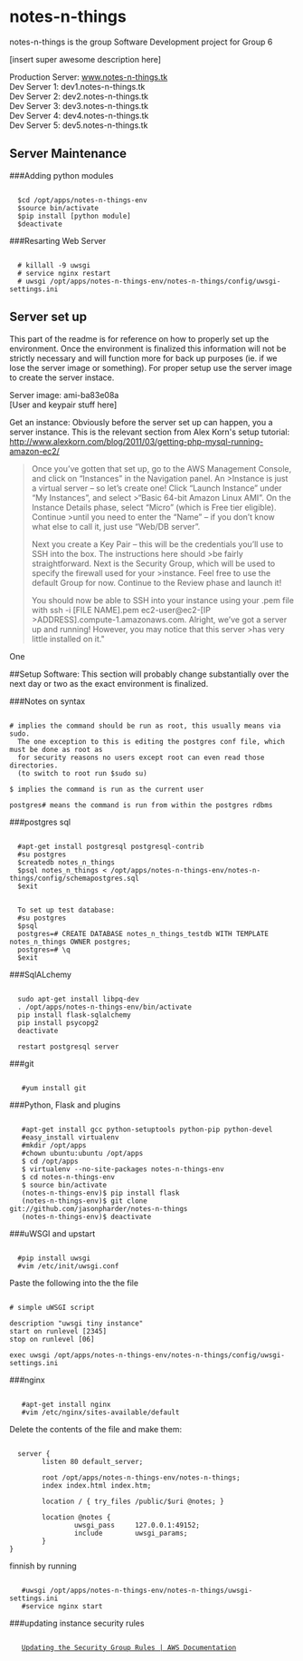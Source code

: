 # notes-n-things

notes-n-things is the group Software Development project for Group 6

[insert super awesome description here]

Production Server: www.notes-n-things.tk<br  />
Dev Server 1: dev1.notes-n-things.tk<br />
Dev Server 2: dev2.notes-n-things.tk<br />
Dev Server 3: dev3.notes-n-things.tk<br />
Dev Server 4: dev4.notes-n-things.tk<br />
Dev Server 5: dev5.notes-n-things.tk<br />

## Server Maintenance

###Adding python modules
<pre><code>
  $cd /opt/apps/notes-n-things-env
  $source bin/activate
  $pip install [python module]
  $deactivate
</code></pre>

###Resarting Web Server
<pre><code>
  # killall -9 uwsgi
  # service nginx restart
  # uwsgi /opt/apps/notes-n-things-env/notes-n-things/config/uwsgi-settings.ini
</code></pre>

## Server set up
This part of the readme is for reference on how to properly set up the environment. Once the environment is finalized this information will not be strictly necessary and will function more for back up purposes (ie. if we lose the server image or something). For proper setup use the server image to create the server instace.

Server image: ami-ba83e08a<br />
[User and keypair stuff here]

Get an instance:
Obviously before the server set up can happen, you a server instance. This is the relevant section from Alex Korn's setup tutorial: http://www.alexkorn.com/blog/2011/03/getting-php-mysql-running-amazon-ec2/

>Once you’ve gotten that set up, go to the AWS Management Console, and click on “Instances” in the Navigation panel. An >Instance is just a virtual server – so let’s create one! Click “Launch Instance” under “My Instances”, and select >“Basic 64-bit Amazon Linux AMI”. On the Instance Details phase, select “Micro” (which is Free tier eligible). Continue >until you need to enter the “Name” – if you don’t know what else to call it, just use “Web/DB server”.
>
>Next you create a Key Pair – this will be the credentials you’ll use to SSH into the box. The instructions here should >be fairly straightforward. Next is the Security Group, which will be used to specify the firewall used for your >instance. Feel free to use the default Group for now. Continue to the Review phase and launch it!
>
>You should now be able to SSH into your instance using your .pem file with ssh -i [FILE NAME].pem ec2-user@ec2-[IP >ADDRESS].compute-1.amazonaws.com. Alright, we’ve got a server up and running! However, you may notice that this server >has very little installed on it."

One 

##Setup Software:
This section will probably change substantially over the next day or two as the exact environment is finalized.

###Notes on syntax

<pre><code>
# implies the command should be run as root, this usually means via sudo.
  The one exception to this is editing the postgres conf file, which must be done as root as 
  for security reasons no users except root can even read those directories. 
  (to switch to root run $sudo su)

$ implies the command is run as the current user

postgres# means the command is run from within the postgres rdbms
</code></pre>

###postgres sql

<pre><code>
  #apt-get install postgresql postgresql-contrib
  #su postgres
  $createdb notes_n_things
  $psql notes_n_things &lt; /opt/apps/notes-n-things-env/notes-n-things/config/schemapostgres.sql
  $exit
</code></pre>

<pre><code>
  To set up test database:
  #su postgres
  $psql
  postgres=# CREATE DATABASE notes_n_things_testdb WITH TEMPLATE notes_n_things OWNER postgres;
  postgres=# \q
  $exit
</code></pre>

###SqlALchemy

<pre><code>
  sudo apt-get install libpq-dev
  . /opt/apps/notes-n-things-env/bin/activate
  pip install flask-sqlalchemy
  pip install psycopg2
  deactivate

  restart postgresql server
</code></pre>

###git
<pre><code>
   #yum install git
</code></pre>

###Python, Flask and plugins
<pre><code>
   #apt-get install gcc python-setuptools python-pip python-devel
   #easy_install virtualenv
   #mkdir /opt/apps
   #chown ubuntu:ubuntu /opt/apps
   $ cd /opt/apps
   $ virtualenv --no-site-packages notes-n-things-env
   $ cd notes-n-things-env
   $ source bin/activate
   (notes-n-things-env)$ pip install flask
   (notes-n-things-env)$ git clone git://github.com/jasonpharder/notes-n-things
   (notes-n-things-env)$ deactivate
</code></pre>

###uWSGI and upstart
<pre><code>
  #pip install uwsgi
  #vim /etc/init/uwsgi.conf
</code></pre>
Paste the following into the the file
<pre><code>
# simple uWSGI script

description "uwsgi tiny instance"
start on runlevel [2345]
stop on runlevel [06]

exec uwsgi /opt/apps/notes-n-things-env/notes-n-things/config/uwsgi-settings.ini
</code></pre>

###nginx
<pre><code>
   #apt-get install nginx
   #vim /etc/nginx/sites-available/default
</pre></code>
Delete the contents of the file and make them:
<pre><code>
  server {
        listen 80 default_server;

        root /opt/apps/notes-n-things-env/notes-n-things;
        index index.html index.htm;

        location / { try_files /public/$uri @notes; }

        location @notes {
                uwsgi_pass     127.0.0.1:49152;
                include        uwsgi_params;
        }
}
</pre></code>
finnish by running
<pre><code>
   #uwsgi /opt/apps/notes-n-things-env/notes-n-things/uwsgi-settings.ini
   #service nginx start
</code></pre>

###updating instance security rules
<pre><code>
   <a href="http://docs.aws.amazon.com/AmazonVPC/latest/UserGuide/VPC_Internet_Gateway.html#Add_IG_Security_Groups">Updating the Security Group Rules | AWS Documentation</a>
</code></pre>
